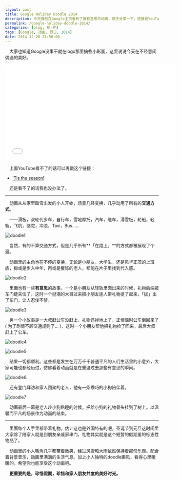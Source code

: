 ```yaml
---
layout: post
title: Google Holiday Doodle 2014
description: 今天偶然在Google主页看到了挺有意思的动画，顺手分享一下，链接是YouTube的，被墙了就只能看我的截图了。
permalink: /google-holiday-doodle-2014/
categories: [blog, 视·界]
tags: [Google, 动画, 假日, 2014]
date: 2014-12-26 21:56:00
--- 
```


　大家也知道Google没事干就在logo那里搞些小彩蛋，这里说说今天在不经意间偶遇的美好。

<div class="flickr-container">
<iframe class="flickr-frame" width="560" height="315" src="//www.youtube.com/embed/rpKQ7WP8jKc" frameborder="0" allowfullscreen></iframe></div>

　上面YouTube看不了的话可以再戳这个链接：

* ['Tis the season!](https://g.co/doodle/u3pbqx)

　还是看不了的话我也没办法了。

------

　动画从从家里踏雪出发的小人开始，场景几经变换，几乎动用了所有的**交通方式**。

　——滑板，双轮代步车，自行车，雪地摩托，汽车，缆车，滑雪板，轮船，轻轨，飞机，骆驼，冲浪，Taxi，Bus……

![doodle1](http://lanternd.qiniudn.com/Pic4Post/google-holiday-doodle/doodle1.jpg "Bicycle")

　当然，有的不算交通方式，但是几乎所有**「在路上」**的方式都被展现了个遍。

　动画里的主角也在不停的变换，无论是小朋友，大学生，还是风华正茂的上班族，抑或是步入中年，再或是矍铄的老人，都能在片子里找到代入感。

![doodle2](http://lanternd.qiniudn.com/Pic4Post/google-holiday-doodle/doodle2.jpg "Ship")

　里面也有一些**有意思**的故事。一个是小朋友从轻轨里面出来的时候，礼物后端被车门缝夹住了，这时一个挺潮的大哥过来把小朋友连人带礼物提了起来，「拔」出了车门，让人忍俊不禁。

![doodle3](http://lanternd.qiniudn.com/Pic4Post/google-holiday-doodle/doodle3.jpg "Moment")

　另一个小故事是一大叔赶公车没赶上，礼物还掉地上了，正懊恼时公车倒回来了 ( 为了剧情不顾交通规则了… )，这时一个小朋友帮他把礼物捡了回来，最后大叔赶上了公车。

![doodle4](http://lanternd.qiniudn.com/Pic4Post/google-holiday-doodle/doodle4.jpg "Miss the bus")

![doodle5](http://lanternd.qiniudn.com/Pic4Post/google-holiday-doodle/doodle5.jpg "Everything turns out to be ok")

　结果一切都顺利。这些都是发生在万万千千普通平凡的人们生活里的小意外，大家可能也都经历过，仿佛看着动画就是在重温过去那些有意思的瞬间。

![doodle6](http://lanternd.qiniudn.com/Pic4Post/google-holiday-doodle/doodle6.jpg "Elderly")

　还有登门拜访和家人团聚的老人，他有一条乖巧的小狗陪伴着。

![doodle7](http://lanternd.qiniudn.com/Pic4Post/google-holiday-doodle/doodle7.jpg "Quiet and calm")

　动画最后一幕是老人趁小狗熟睡的时候，把给小狗的礼物骨头挂到了树上。以温馨而平凡的场景作为动画的结束。

-----

　里面每个人手里都带着礼物。估计这也是外国特有的吧，圣诞节到元旦这时间里大家除了陪家人就是到朋友亲戚家串门，礼物其实就是这个短暂的假期里的标志性物品了。

　动画里的小人嘴角几乎都带着微笑，经过风雪和大雨依然保持着那份乐观。配合着背景音乐，动画里满满的生活气息。加上小人独特的doodle画风，看得心里暖暖的。希望你也能享受这个动画吧。

　**更重要的是，珍惜假期，珍惜和家人朋友共度的美好时光。**
